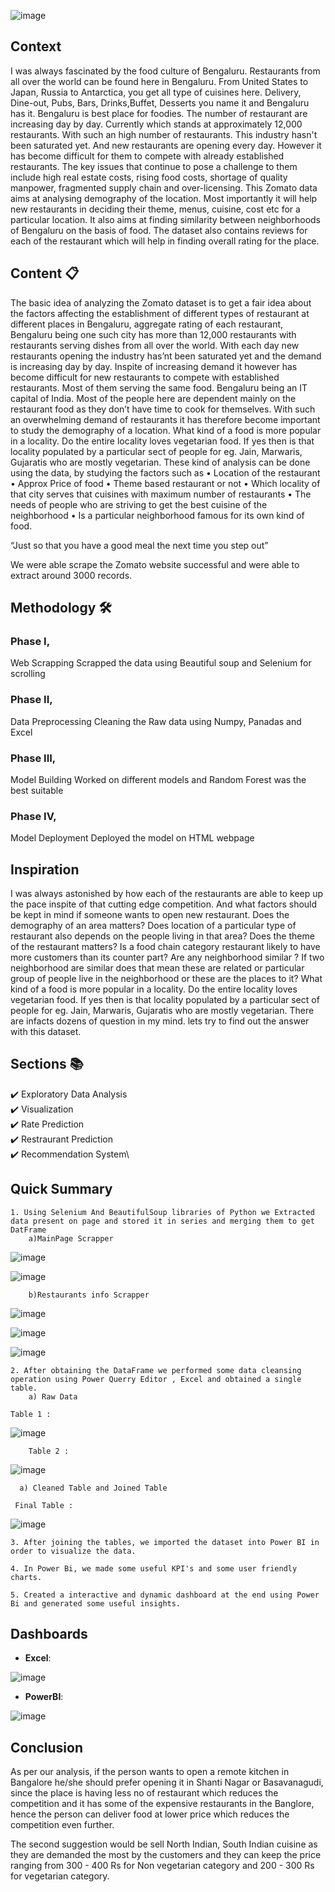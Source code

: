 ![image](https://user-images.githubusercontent.com/123991455/235980695-c5be9af5-2b50-4cc7-8577-b54ca7fd61b8.png)

## Context
I was always fascinated by the food culture of Bengaluru. Restaurants from all over the world can be found here in Bengaluru. From United States to Japan, Russia to Antarctica, you get all type of cuisines here. Delivery, Dine-out, Pubs, Bars, Drinks,Buffet, Desserts you name it and Bengaluru has it. Bengaluru is best place for foodies. The number of restaurant are increasing day by day. Currently which stands at approximately 12,000 restaurants. With such an high number of restaurants. This industry hasn't been saturated yet. And new restaurants are opening every day. However it has become difficult for them to compete with already established restaurants. The key issues that continue to pose a challenge to them include high real estate costs, rising food costs, shortage of quality manpower, fragmented supply chain and over-licensing. This Zomato data aims at analysing demography of the location. Most importantly it will help new restaurants in deciding their theme, menus, cuisine, cost etc for a particular location. It also aims at finding similarity between neighborhoods of Bengaluru on the basis of food. The dataset also contains reviews for each of the restaurant which will help in finding overall rating for the place.

## Content 📋
The basic idea of analyzing the Zomato dataset is to get a fair idea about the factors affecting the establishment of different types of restaurant at different places in Bengaluru, aggregate rating of each restaurant, Bengaluru being one such city has more than 12,000 restaurants with restaurants serving dishes from all over the world. With each day new restaurants opening the industry has’nt been saturated yet and the demand is increasing day by day. Inspite of increasing demand it however has become difficult for new restaurants to compete with established restaurants. Most of them serving the same food. Bengaluru being an IT capital of India. Most of the people here are dependent mainly on the restaurant food as they don’t have time to cook for themselves. With such an overwhelming demand of restaurants it has therefore become important to study the demography of a location. What kind of a food is more popular in a locality. Do the entire locality loves vegetarian food. If yes then is that locality populated by a particular sect of people for eg. Jain, Marwaris, Gujaratis who are mostly vegetarian. These kind of analysis can be done using the data, by studying the factors such as • Location of the restaurant • Approx Price of food • Theme based restaurant or not • Which locality of that city serves that cuisines with maximum number of restaurants • The needs of people who are striving to get the best cuisine of the neighborhood • Is a particular neighborhood famous for its own kind of food.

“Just so that you have a good meal the next time you step out”

We were able scrape the Zomato website successful and were able to extract around 3000 records.



## Methodology 🛠️
### Phase I,
Web Scrapping 
Scrapped the data using Beautiful soup and Selenium for scrolling

### Phase II,
Data Preprocessing
Cleaning the Raw data using Numpy, Panadas  and Excel 

### Phase III,
Model Building 
Worked on different models and Random Forest was the best suitable

### Phase IV,
Model Deployment
Deployed the model on HTML webpage

## Inspiration
I was always astonished by how each of the restaurants are able to keep up the pace inspite of that cutting edge competition. And what factors should be kept in mind if someone wants to open new restaurant. Does the demography of an area matters? Does location of a particular type of restaurant also depends on the people living in that area? Does the theme of the restaurant matters? Is a food chain category restaurant likely to have more customers than its counter part? Are any neighborhood similar ? If two neighborhood are similar does that mean these are related or particular group of people live in the neighborhood or these are the places to it? What kind of a food is more popular in a locality. Do the entire locality loves vegetarian food. If yes then is that locality populated by a particular sect of people for eg. Jain, Marwaris, Gujaratis who are mostly vegetarian. There are infacts dozens of question in my mind. lets try to find out the answer with this dataset.

## Sections 📚
✔️ Exploratory Data Analysis\
✔️ Visualization \
✔️ Rate Prediction\
✔️ Restraurant Prediction\
✔️ Recommendation System\

## Quick Summary

    1. Using Selenium And BeautifulSoup libraries of Python we Extracted data present on page and stored it in series and merging them to get DatFrame
    	a)MainPage Scrapper
	
![image](https://github.com/SaketSuhane/Recommendation_Model_Zomato/assets/123991455/bcf3804c-4734-40e8-b303-fd905eadb7c3)


![image](https://github.com/SaketSuhane/Recommendation_Model_Zomato/assets/123991455/539d66e8-cf48-4874-a548-eddbb9e4b365)

   
    	b)Restaurants info Scrapper
    
![image](https://github.com/SaketSuhane/Recommendation_Model_Zomato/assets/123991455/577b3980-c832-4306-8b92-a1974549808b)


![image](https://github.com/SaketSuhane/Recommendation_Model_Zomato/assets/123991455/ce8083e6-d33f-4974-88f4-961433711cb1)


![image](https://github.com/SaketSuhane/Recommendation_Model_Zomato/assets/123991455/05620b7e-e18c-4fff-8fd4-29dfb7d3afa8)

 
    2. After obtaining the DataFrame we performed some data cleansing operation using Power Querry Editor , Excel and obtained a single table.
    	a) Raw Data 
	
	Table 1 :
![image](https://github.com/SaketSuhane/Recommendation_Model_Zomato/assets/123991455/8a3b450c-cc24-4d73-a731-450b2a95c910)
      
      	Table 2 :
![image](https://github.com/SaketSuhane/Recommendation_Model_Zomato/assets/123991455/e6ed4bf2-f460-472e-b808-6d78a3a5b9d6)

      a) Cleaned Table and Joined Table 
      
     Final Table :
![image](https://github.com/SaketSuhane/Recommendation_Model_Zomato/assets/123991455/d79eb1bf-3fa4-4f29-83d5-5dc821c799e9)

       
    3. After joining the tables, we imported the dataset into Power BI in order to visualize the data.
    
    4. In Power Bi, we made some useful KPI's and some user friendly charts.
    
    5. Created a interactive and dynamic dashboard at the end using Power Bi and generated some useful insights.


## Dashboards
- **Excel**:

![image](https://github.com/Venkatesh-Nayk/Zomato-Bangalore-Data-Analysis/assets/129421850/44865ccd-8ef1-411d-a488-92e921245ab0)

- **PowerBI**:

![image](https://github.com/Venkatesh-Nayk/Zomato-Bangalore-Data-Analysis/assets/129421850/0dc43f71-b0cc-4b47-bd76-d97e2f292e44)

## Conclusion
As per our analysis, if the person wants to open a remote kitchen in Bangalore he/she should prefer opening it in Shanti Nagar or Basavanagudi, since the place is having less no of restaurant which reduces the competition and it has some of the expensive restaurants in the Banglore, hence the person can deliver food at lower price which reduces the competition even further.

The second suggestion would be sell North Indian, South Indian cuisine as they are demanded the most by the customers and they can keep the price ranging from 300 - 400 Rs for Non vegetarian category and 200 - 300 Rs for vegetarian category.





